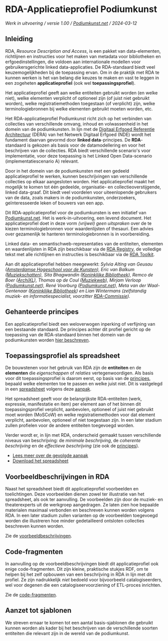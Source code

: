 # RDA-Applicatieprofiel Podiumkunst

*Werk in uitvoering / versie 1.00 / [Podiumkunst.net](https://podiumkunst.net/) / 2024-03-12* 

## Inleiding
RDA, _Resource Description and Access_, is een pakket van data-elementen, richtlijnen en instructies voor het maken van metadata voor bibliotheken en erfgoedinstellingen, die voldoen aan internationale modellen voor gebruikersgerichte linked data-applicaties. De RDA-standaard biedt veel keuzemogelijkheden bij de toepassing ervan. Om in de praktijk met RDA te kunnen werken is het van belang die keuzes te maken en vast te leggen in een zogeheten **applicatieprofiel** (ook wel **toepassingsprofiel**).

Het applicatieprofiel geeft aan welke entiteiten gebruikt worden (en welke niet), welke elementen verplicht of optioneel zijn (of juist niet gebruikt worden), welke registratiemethoden toegestaan (of verplicht) zijn, welke terminologiebronnen bij welke elementen gebruikt moeten worden, etc.

Het RDA-applicatieprofiel Podiumkunst richt zich op het verbinden van collecties van verschillende omvang, inhoud en volwassenheid in het domein van de podiumkunsten. In lijn met de [Digitaal Erfgoed Referentie Architectuur](https://netwerkdigitaalerfgoed.nl/activiteiten/dera/) (DERA) van het Netwerk Digitaal Erfgoed (NDE) wordt het fundament daarvan gevormd door **linked data**-principes. De **RDA**-standaard is gekozen als basis voor de datamodellering en voor het beschrijven van de collecties. RDA biedt verschillende scenario's voor implementatie, voor deze toepassing is het Linked Open Data-scenario (implementatiescenario A) relevant.

Door in het domein van de podiumkunsten met een gedeeld applicatieprofiel te werken, kunnen beschrijvingen van verschillende collecties op elkaar aangesloten worden. Het applicatieprofiel maakt het mogelijk te komen tot één gedeelde, organisatie- en collectieoverstijgende, linked data-graaf. Dit biedt veel voordelen voor uiteenlopende gebruikers van de data, zoals makers in de podiumkunsten, onderzoekers, geïnteresseerde leken of bouwers van een app.

Dit RDA-applicatieprofiel voor de podiumkunsten is een initiatief van [Podiumkunst.net](https://podiumkunst.net/). Het is werk-in-uitvoering, een levend document. Het applicatieprofiel doet in deze vorm *(vrijwel) geen uitspraken* over de te kiezen terminologiebronnen voor waardenlijsten of thesauri. Een advies over gezamenlijk te hanteren terminologiebronnen is in voorbereiding.

Linked data- en semantischweb-representaties van de entiteiten, elementen en waardenlijsten in RDA zijn beschikbaar via de [RDA Registry](http://www.rdaregistry.info/), de volledige tekst met alle richtlijnen en instructies is beschikbaar via de [RDA Toolkit](https://www.rdatoolkit.org/).

Aan dit applicatieprofiel hebben meegewerkt: *Sylvia Alting van Geusau ([Amsterdamse Hogeschool voor de Kunsten](https://ahk.nl/)), Eric van Balkum ([Muziekschatten](https://www.muziekschatten.nl/)), Sita Bhagwandin ([Koninklijke Bibliotheek](https://kb.nl/)), Remco de Boer ([ArchiXL](https://archixl.nl)), Thomas op de Coul ([Muziekweb](https://muziekweb.nl/)), Mirjam Verloop ([Podiumkunst.net](https://podiumkunst.net/)), René Voorburg ([Podiumkunst.net](https://podiumkunst.net/)), Meta van der Waal-Gentenaar ([Koninklijke Bibliotheek](https://kb.nl/)) en Lian Wintermans (zelfstandig muziek- en informatiespecialist, voorzitter [RDA-Commissie](https://rdacommissie.home.blog/)).*

## Gehanteerde principes
Een applicatieprofiel biedt een weloverwogen inperking of verfijning van een bestaande standaard. De principes achter dit profiel gericht op de toepassing van de RDA-standaard binnen het domein van de podiumkunsten worden [hier beschreven](Principles.md).

## Toepassingsprofiel als spreadsheet
De bouwstenen voor het gebruik van RDA zijn de **entiteiten** en de **elementen** die *eigenschappen* of *relaties* vertegenwoordigen. Als basis voor dit toepassingsprofiel is daarom eerst, op basis van de [principes](Principles.md), bepaald welke elementen toe te passen en welke juist niet. Dit is vastgelegd in een [spreadsheet](./assets/RDA-AP_Podiumkunst-net.xlsx) volgens deze [aanpak](Spreadsheet.md).

Het spreadsheet geeft voor de belangrijkste RDA-entiteiten (werk, expressie, manifestatie en item) per element aan of het binnen dit toepassingsprofiel verplicht, aanbevolen, optioneel of juist niet gebruikt moet worden (MoSCoW) en welke registratiemethoden voor dat element verplicht, aanbevolen, optioneel of niet toegestaan zijn. In een later stadium zullen profielen voor de andere entiteiten toegevoegd worden.

Verder wordt er, in lijn met RDA, onderscheid gemaakt tussen verschillende niveaus van beschrijving: de *minimale beschrijving*, de *coherente beschrijving* en de *effectieve beschrijving* (zie ook de [principes](Principles.md)).

* [Lees meer over de gevolgde aanpak](Spreadsheet.md)
* [Download het spreadsheet](./assets/RDA-AP_Podiumkunst-net.xlsx)

## Voorbeeldbeschrijvingen in RDA
Naast het spreadsheet biedt dit applicatieprofiel voorbeelden en toelichtingen. Deze voorbeelden dienen zowel ter illustratie van het spreadsheet, als ook ter aanvulling. De voorbeelden zijn door de muziek- en theaterexperts uit de werkgroep aangedragen. Ze laten zien hoe bepaalde materialen maximaal verbonden en beschreven kunnen worden volgens RDA. In een later stadium zullen varianten op de voorbeelden toegevoegd worden die illustreren hoe minder gedetailleerd ontsloten collecties beschreven kunnen worden. 

Zie de [voorbeeldbeschrijvingen](rdf/examples).

## Code-fragmenten
In aanvulling op de voorbeeldbeschrijvingen biedt dit applicatieprofiel ook enige code-fragmenten. Dit zijn kleine, praktische stukjes RDF, om te helpen bij het zelf opbouwen van een beschrijving in RDA in lijn met dit profiel. Ze zijn nadrukkelijk *niet* bedoeld voor bijvoorbeeld catalogiseerders, wel voor degenen die een catalogiseervoorziening of ETL-proces inrichten.

Zie de [code-fragmenten](rdf/snippets).

## Aanzet tot sjablonen
We streven ernaar te komen tot een aantal basis-sjablonen die gebruikt kunnen worden als kader bij het beschrijven van de verschillende soorten entiteiten die relevant zijn in de wereld van de podiumkunst.

<!-- Zie de [aanzet voor de nog uit te werken sjablonen](rdf/templates). -->

